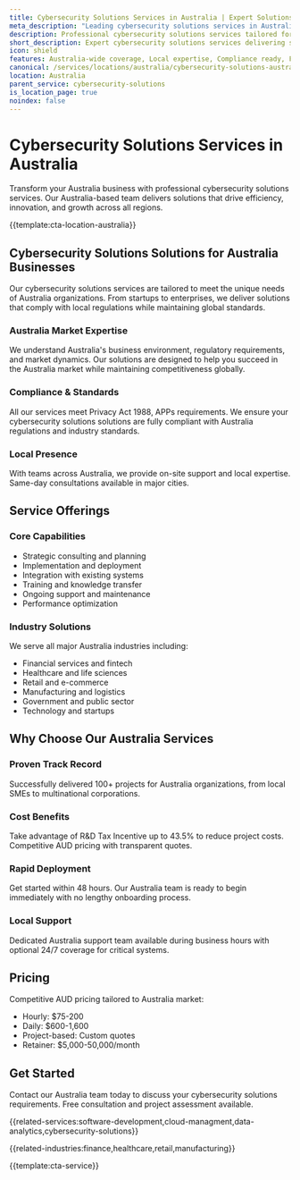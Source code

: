 ```yaml
---
title: Cybersecurity Solutions Services in Australia | Expert Solutions
meta_description: "Leading cybersecurity solutions services in Australia. Expert teams, proven results, R&D Tax Incentive up to 43.5%. Get started today."
description: Professional cybersecurity solutions services tailored for Australia businesses
short_description: Expert cybersecurity solutions services delivering solutions across Australia.
icon: shield
features: Australia-wide coverage, Local expertise, Compliance ready, Fast deployment, Cost-effective, Proven results
canonical: /services/locations/australia/cybersecurity-solutions-australia.html
location: Australia
parent_service: cybersecurity-solutions
is_location_page: true
noindex: false
---
```


# Cybersecurity Solutions Services in Australia

Transform your Australia business with professional cybersecurity solutions services. Our Australia-based team delivers solutions that drive efficiency, innovation, and growth across all regions.

{{template:cta-location-australia}}

## Cybersecurity Solutions Solutions for Australia Businesses

Our cybersecurity solutions services are tailored to meet the unique needs of Australia organizations. From startups to enterprises, we deliver solutions that comply with local regulations while maintaining global standards.

### Australia Market Expertise

We understand Australia's business environment, regulatory requirements, and market dynamics. Our solutions are designed to help you succeed in the Australia market while maintaining competitiveness globally.

### Compliance & Standards

All our services meet Privacy Act 1988, APPs requirements. We ensure your cybersecurity solutions solutions are fully compliant with Australia regulations and industry standards.

### Local Presence

With teams across Australia, we provide on-site support and local expertise. Same-day consultations available in major cities.

## Service Offerings

### Core Capabilities
- Strategic consulting and planning
- Implementation and deployment
- Integration with existing systems
- Training and knowledge transfer
- Ongoing support and maintenance
- Performance optimization

### Industry Solutions
We serve all major Australia industries including:
- Financial services and fintech
- Healthcare and life sciences
- Retail and e-commerce
- Manufacturing and logistics
- Government and public sector
- Technology and startups

## Why Choose Our Australia Services

### Proven Track Record
Successfully delivered 100+ projects for Australia organizations, from local SMEs to multinational corporations.

### Cost Benefits
Take advantage of R&D Tax Incentive up to 43.5% to reduce project costs. Competitive AUD pricing with transparent quotes.

### Rapid Deployment
Get started within 48 hours. Our Australia team is ready to begin immediately with no lengthy onboarding process.

### Local Support
Dedicated Australia support team available during business hours with optional 24/7 coverage for critical systems.

## Pricing

Competitive AUD pricing tailored to Australia market:
- Hourly: $75-200
- Daily: $600-1,600
- Project-based: Custom quotes
- Retainer: $5,000-50,000/month

## Get Started

Contact our Australia team today to discuss your cybersecurity solutions requirements. Free consultation and project assessment available.

{{related-services:software-development,cloud-managment,data-analytics,cybersecurity-solutions}}

{{related-industries:finance,healthcare,retail,manufacturing}}

{{template:cta-service}}
